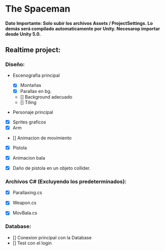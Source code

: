 # The Spaceman

#### Dato Importante: Solo subir los archivos Assets / ProjectSettings. Lo demás será compilado automaticamente por Unity. Necesarop importar desde Unity 5.0.

## Realtime project:

### Diseño:
- Escenografia principal
  - [x] Montañas
  - [x] Parallax en bg.
  - [] Background adecuado
  - [] Tiling

-  Personaje principal
  - [x] Sprites graficos
  - [x] Arm
  - [] Animacion de movimiento
  - [x] Pistola
  - [x] Animacion bala
  - [x] Daño de pistola en un objeto collider.


### Archivos C# (Excluyendo los predeterminados):
- [x] Parallaxing.cs
- [x] Weapon.cs
- [x] MovBala.cs


### Database:
- []  Conexion principal con la Database
- [] Test con el login

  
